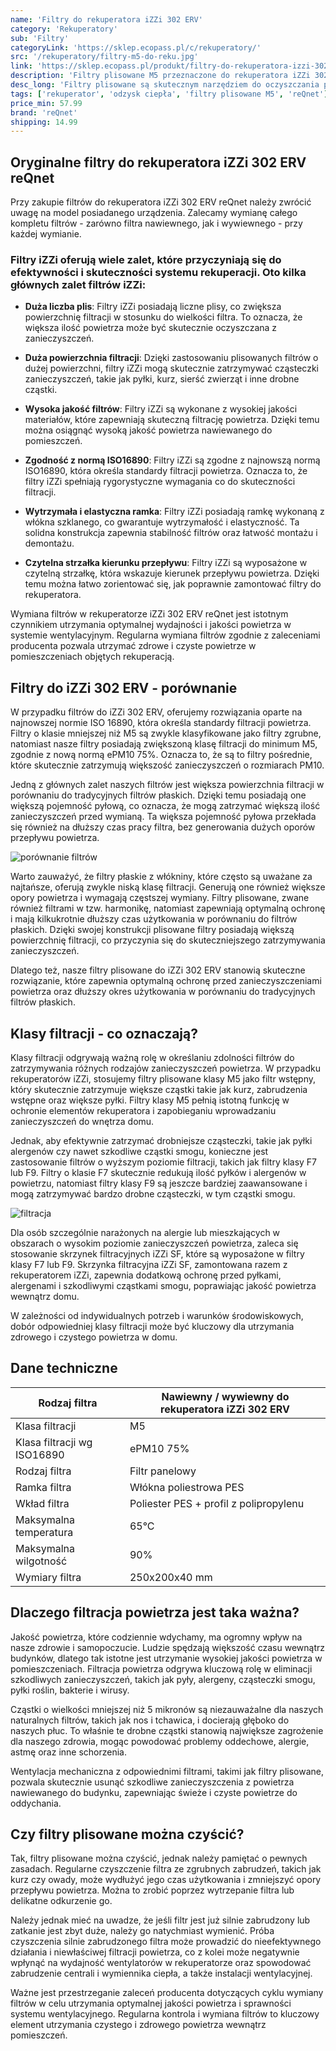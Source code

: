 ```yaml
---
name: 'Filtry do rekuperatora iZZi 302 ERV'
category: 'Rekuperatory'
sub: 'Filtry'
categoryLink: 'https://sklep.ecopass.pl/c/rekuperatory/'
src: '/rekuperatory/filtry-m5-do-reku.jpg'
link: 'https://sklep.ecopass.pl/produkt/filtry-do-rekuperatora-izzi-302-erv/'
description: 'Filtry plisowane M5 przeznaczone do rekuperatora iZZi 302 ERV.'
desc_long: 'Filtry plisowane są skutecznym narzędziem do oczyszczania powietrza w systemach wentylacyjnych. Klasyfikowane jako M5, te filtry są w stanie zatrzymać drobne cząstki o wielkości 0,5 μm, w tym pyłki, kurz, sierść zwierząt i inne zanieczyszczenia powietrza. Odpowiednio dobrany filtr M5 pomaga poprawić jakość powietrza nawiewanego do pomieszczeń, co przekłada się na zdrowsze i bardziej komfortowe warunki życia. Do użytku w rekuperatorach iZZi 302 ERV. Cena dotyczy jednej sztuki filtra.'
tags: ['rekuperator', 'odzysk ciepła', 'filtry plisowane M5', 'reQnet']
price_min: 57.99
brand: 'reQnet'
shipping: 14.99
---
```


## Oryginalne filtry do rekuperatora iZZi 302 ERV reQnet

Przy zakupie filtrów do rekuperatora iZZi 302 ERV reQnet należy zwrócić uwagę na model posiadanego urządzenia. Zalecamy wymianę całego kompletu filtrów - zarówno filtra nawiewnego, jak i wywiewnego - przy każdej wymianie.

### Filtry iZZi oferują wiele zalet, które przyczyniają się do efektywności i skuteczności systemu rekuperacji. Oto kilka głównych zalet filtrów iZZi:

- **Duża liczba plis**: Filtry iZZi posiadają liczne plisy, co zwiększa powierzchnię filtracji w stosunku do wielkości filtra. To oznacza, że większa ilość powietrza może być skutecznie oczyszczana z zanieczyszczeń.

- **Duża powierzchnia filtracji**: Dzięki zastosowaniu plisowanych filtrów o dużej powierzchni, filtry iZZi mogą skutecznie zatrzymywać cząsteczki zanieczyszczeń, takie jak pyłki, kurz, sierść zwierząt i inne drobne cząstki.

- **Wysoka jakość filtrów**: Filtry iZZi są wykonane z wysokiej jakości materiałów, które zapewniają skuteczną filtrację powietrza. Dzięki temu można osiągnąć wysoką jakość powietrza nawiewanego do pomieszczeń.

- **Zgodność z normą ISO16890**: Filtry iZZi są zgodne z najnowszą normą ISO16890, która określa standardy filtracji powietrza. Oznacza to, że filtry iZZi spełniają rygorystyczne wymagania co do skuteczności filtracji.

- **Wytrzymała i elastyczna ramka**: Filtry iZZi posiadają ramkę wykonaną z włókna szklanego, co gwarantuje wytrzymałość i elastyczność. Ta solidna konstrukcja zapewnia stabilność filtrów oraz łatwość montażu i demontażu.

- **Czytelna strzałka kierunku przepływu**: Filtry iZZi są wyposażone w czytelną strzałkę, która wskazuje kierunek przepływu powietrza. Dzięki temu można łatwo zorientować się, jak poprawnie zamontować filtry do rekuperatora.

Wymiana filtrów w rekuperatorze iZZi 302 ERV reQnet jest istotnym czynnikiem utrzymania optymalnej wydajności i jakości powietrza w systemie wentylacyjnym. Regularna wymiana filtrów zgodnie z zaleceniami producenta pozwala utrzymać zdrowe i czyste powietrze w pomieszczeniach objętych rekuperacją.

## Filtry do iZZi 302 ERV - porównanie

W przypadku filtrów do iZZi 302 ERV, oferujemy rozwiązania oparte na najnowszej normie ISO 16890, która określa standardy filtracji powietrza. Filtry o klasie mniejszej niż M5 są zwykle klasyfikowane jako filtry zgrubne, natomiast nasze filtry posiadają zwiększoną klasę filtracji do minimum M5, zgodnie z nową normą ePM10 75%. Oznacza to, że są to filtry pośrednie, które skutecznie zatrzymują większość zanieczyszczeń o rozmiarach PM10.

Jedną z głównych zalet naszych filtrów jest większa powierzchnia filtracji w porównaniu do tradycyjnych filtrów płaskich. Dzięki temu posiadają one większą pojemność pyłową, co oznacza, że mogą zatrzymać większą ilość zanieczyszczeń przed wymianą. Ta większa pojemność pyłowa przekłada się również na dłuższy czas pracy filtra, bez generowania dużych oporów przepływu powietrza.

![porównanie filtrów](/rekuperatory/filtr_filtry_izzi_fast_300_erv_porownanie.png)

Warto zauważyć, że filtry płaskie z włókniny, które często są uważane za najtańsze, oferują zwykle niską klasę filtracji. Generują one również większe opory powietrza i wymagają częstszej wymiany. Filtry plisowane, zwane również filtrami w tzw. harmonikę, natomiast zapewniają optymalną ochronę i mają kilkukrotnie dłuższy czas użytkowania w porównaniu do filtrów płaskich. Dzięki swojej konstrukcji plisowane filtry posiadają większą powierzchnię filtracji, co przyczynia się do skuteczniejszego zatrzymywania zanieczyszczeń.

Dlatego też, nasze filtry plisowane do iZZi 302 ERV stanowią skuteczne rozwiązanie, które zapewnia optymalną ochronę przed zanieczyszczeniami powietrza oraz dłuższy okres użytkowania w porównaniu do tradycyjnych filtrów płaskich.

## Klasy filtracji - co oznaczają?

Klasy filtracji odgrywają ważną rolę w określaniu zdolności filtrów do zatrzymywania różnych rodzajów zanieczyszczeń powietrza. W przypadku rekuperatorów iZZi, stosujemy filtry plisowane klasy M5 jako filtr wstępny, który skutecznie zatrzymuje większe cząstki takie jak kurz, zabrudzenia wstępne oraz większe pyłki. Filtry klasy M5 pełnią istotną funkcję w ochronie elementów rekuperatora i zapobieganiu wprowadzaniu zanieczyszczeń do wnętrza domu.

Jednak, aby efektywnie zatrzymać drobniejsze cząsteczki, takie jak pyłki alergenów czy nawet szkodliwe cząstki smogu, konieczne jest zastosowanie filtrów o wyższym poziomie filtracji, takich jak filtry klasy F7 lub F9. Filtry o klasie F7 skutecznie redukują ilość pyłków i alergenów w powietrzu, natomiast filtry klasy F9 są jeszcze bardziej zaawansowane i mogą zatrzymywać bardzo drobne cząsteczki, w tym cząstki smogu.

![filtracja](/sf200/filtracja.jpg)

Dla osób szczególnie narażonych na alergie lub mieszkających w obszarach o wysokim poziomie zanieczyszczeń powietrza, zaleca się stosowanie skrzynek filtracyjnych iZZi SF, które są wyposażone w filtry klasy F7 lub F9. Skrzynka filtracyjna iZZi SF, zamontowana razem z rekuperatorem iZZi, zapewnia dodatkową ochronę przed pyłkami, alergenami i szkodliwymi cząstkami smogu, poprawiając jakość powietrza wewnątrz domu.

W zależności od indywidualnych potrzeb i warunków środowiskowych, dobór odpowiedniej klasy filtracji może być kluczowy dla utrzymania zdrowego i czystego powietrza w domu.

## Dane techniczne

| Rodzaj filtra               | Nawiewny / wywiewny do rekuperatora iZZi 302 ERV |
| --------------------------- | ------------------------------------------------ |
| Klasa filtracji             | M5                                               |
| Klasa filtracji wg ISO16890 | ePM10 75%                                        |
| Rodzaj filtra               | Filtr panelowy                                   |
| Ramka filtra                | Włókna poliestrowa PES                           |
| Wkład filtra                | Poliester PES + profil z polipropylenu           |
| Maksymalna temperatura      | 65°C                                             |
| Maksymalna wilgotność       | 90%                                              |
| Wymiary filtra              | 250x200x40 mm                                    |

## Dlaczego filtracja powietrza jest taka ważna?

Jakość powietrza, które codziennie wdychamy, ma ogromny wpływ na nasze zdrowie i samopoczucie. Ludzie spędzają większość czasu wewnątrz budynków, dlatego tak istotne jest utrzymanie wysokiej jakości powietrza w pomieszczeniach. Filtracja powietrza odgrywa kluczową rolę w eliminacji szkodliwych zanieczyszczeń, takich jak pyły, alergeny, cząsteczki smogu, pyłki roślin, bakterie i wirusy.

Cząstki o wielkości mniejszej niż 5 mikronów są niezauważalne dla naszych naturalnych filtrów, takich jak nos i tchawica, i docierają głęboko do naszych płuc. To właśnie te drobne cząstki stanowią największe zagrożenie dla naszego zdrowia, mogąc powodować problemy oddechowe, alergie, astmę oraz inne schorzenia.

Wentylacja mechaniczna z odpowiednimi filtrami, takimi jak filtry plisowane, pozwala skutecznie usunąć szkodliwe zanieczyszczenia z powietrza nawiewanego do budynku, zapewniając świeże i czyste powietrze do oddychania.

## Czy filtry plisowane można czyścić?

Tak, filtry plisowane można czyścić, jednak należy pamiętać o pewnych zasadach. Regularne czyszczenie filtra ze zgrubnych zabrudzeń, takich jak kurz czy owady, może wydłużyć jego czas użytkowania i zmniejszyć opory przepływu powietrza. Można to zrobić poprzez wytrzepanie filtra lub delikatne odkurzenie go.

Należy jednak mieć na uwadze, że jeśli filtr jest już silnie zabrudzony lub zatkanie jest zbyt duże, należy go natychmiast wymienić. Próba czyszczenia silnie zabrudzonego filtra może prowadzić do nieefektywnego działania i niewłaściwej filtracji powietrza, co z kolei może negatywnie wpłynąć na wydajność wentylatorów w rekuperatorze oraz spowodować zabrudzenie centrali i wymiennika ciepła, a także instalacji wentylacyjnej.

Ważne jest przestrzeganie zaleceń producenta dotyczących cyklu wymiany filtrów w celu utrzymania optymalnej jakości powietrza i sprawności systemu wentylacyjnego. Regularna kontrola i wymiana filtrów to kluczowy element utrzymania czystego i zdrowego powietrza wewnątrz pomieszczeń.
